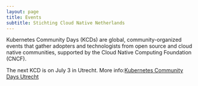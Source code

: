 ```yaml
---
layout: page
title: Events
subtitle: Stichting Cloud Native Netherlands
---
```


Kubernetes Community Days (KCDs) are global, community-organized events that gather adopters and technologists from open source and cloud native communities, supported by the Cloud Native Computing Foundation (CNCF). 

The next KCD is on July 3 in Utrecht.
More info:[Kubernetes Community Days Utrecht](https://kcdutrecht.nl/)
